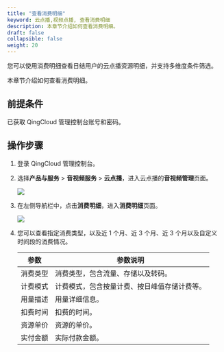 ```yaml
---
title: "查看消费明细"
keyword: 云点播,视频点播, 查看消费明细
description: 本章节介绍如何查看消费明细。
draft: false
collapsible: false
weight: 20
---
```


您可以使用消费明细查看日结用户的云点播资源明细，并支持多维度条件筛选。

本章节介绍如何查看消费明细。

## 前提条件

已获取 QingCloud 管理控制台账号和密码。

## 操作步骤

1. 登录 QingCloud 管理控制台。

2. 选择**产品与服务** > **音视频服务** > **云点播**，进入云点播的**音视频管理**页面。

   ![](/audio_and_video/vod/_images/um_video_list.png)

3. 在左侧导航栏中，点击**消费明细**，进入**消费明细**页面。

   ![](/audio_and_video/vod/_images/um_bill_list.png)

4. 您可以查看指定消费类型，以及近 1 个月、近 3 个月、近 3 个月以及自定义时间段的消费情况。

   | 参数     | 参数说明                                     |
   | -------- | -------------------------------------------- |
   | 消费类型 | 消费类型，包含流量、存储以及转码。           |
   | 计费模式 | 计费模式，包含按量计费、按日峰值存储计费等。 |
   | 用量描述 | 用量详细信息。                               |
   | 扣费时间 | 扣费的时间。                                 |
   | 资源单价 | 资源的单价。                                 |
   | 实付金额 | 实际付款金额。                               |

   

